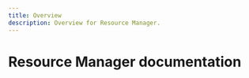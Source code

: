 ```yaml
---
title: Overview
description: Overview for Resource Manager.
---
```


# Resource Manager documentation
